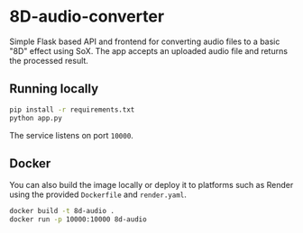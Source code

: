 # 8D-audio-converter
Simple Flask based API and frontend for converting audio files to a basic
"8D" effect using SoX. The app accepts an uploaded audio file and returns the
processed result.

## Running locally

```bash
pip install -r requirements.txt
python app.py
```

The service listens on port `10000`.

## Docker

You can also build the image locally or deploy it to platforms such as
Render using the provided `Dockerfile` and `render.yaml`.

```bash
docker build -t 8d-audio .
docker run -p 10000:10000 8d-audio
```
